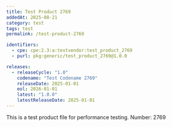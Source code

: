 ```yaml
---
title: Test Product 2769
addedAt: 2025-08-21
category: test
tags: test
permalink: /test-product-2769

identifiers:
  - cpe: cpe:2.3:a:testvendor:test_product_2769
  - purl: pkg:generic/test_product_2769@1.0.0

releases:
  - releaseCycle: "1.0"
    codename: "Test Codename 2769"
    releaseDate: 2025-01-01
    eol: 2026-01-01
    latest: "1.0.0"
    latestReleaseDate: 2025-01-01
---
```


This is a test product file for performance testing. Number: 2769

